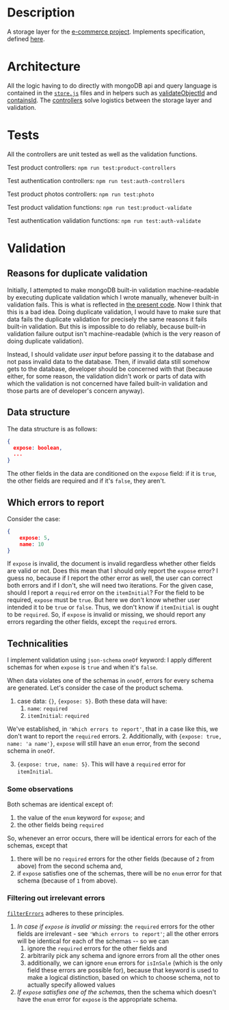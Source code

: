 # Description
A storage layer for the [e-commerce project](https://github.com/gottfried-github/e-commerce-app). Implements specification, defined [here](https://github.com/gottfried-github/e-commerce-api#store-api).

# Architecture
All the logic having to do directly with mongoDB api and query language is contained in the [`store.js`](/src/product/store.js) files and in helpers such as [validateObjectId]() and [containsId](). The [controllers](/src/product/controllers.js) solve logistics between the storage layer and validation.

# Tests
All the controllers are unit tested as well as the validation functions.

Test product controllers: `npm run test:product-controllers`

Test authentication controllers: `npm run test:auth-controllers`

Test product photos controllers: `npm run test:photo`

Test product validation functions: `npm run test:product-validate`

Test authentication validation functions: `npm run test:auth-validate`

# Validation
## Reasons for duplicate validation
Initially, I attempted to make mongoDB built-in validation machine-readable by executing duplicate validation which I wrote manually, whenever built-in validation fails. This is what is reflected in [the present code](/src/product/validate.js). Now I think that this is a bad idea. Doing duplicate validation, I would have to make sure that data fails the duplicate validation for precisely the same reasons it fails built-in validation. But this is impossible to do reliably, because built-in validation failure output isn't machine-readable (which is the very reason of doing duplicate validation).

Instead, I should validate *user input* before passing it to the database and not pass invalid data to the database. Then, if invalid data still somehow gets to the database, developer should be concerned with that (because either, for some reason, the validation didn't work or parts of data with which the validation is not concerned have failed built-in validation and those parts are of developer's concern anyway).

## Data structure
The data structure is as follows:
```json
{
  expose: boolean,
  ...
}
```

The other fields in the data are conditioned on the `expose` field: if it is `true`, the other fields are required and if it's `false`, they aren't.

## Which errors to report
Consider the case: 
```json
{
    expose: 5,
    name: 10
}
```
If `expose` is invalid, the document is invalid regardless whether other fields are valid or not. Does this mean that I should only report the `expose` error? I guess no, because if I report the other error as well, the user can correct both errors and if I don't, she will need two iterations.
For the given case, should I report a `required` error on the `itemInitial`? For the field to be required, `expose` must be `true`. But here we don't know whether user intended it to be `true` or `false`. Thus, we don't know if `itemInitial` is ought to be `required`.
So, if `expose` is invalid or missing, we should report any errors regarding the other fields, except the `required` errors.

## Technicalities
I implement validation using `json-schema` `oneOf` keyword: I apply different schemas for when `expose` is `true` and when it's `false`.

When data violates one of the schemas in `oneOf`, errors for every schema are generated.
Let's consider the case of the product schema.
1. case data: `{}`, `{expose: 5}`. Both these data will have:
    1. `name`: `required`
    2. `itemInitial`: `required`

We've established, in `'Which errors to report'`, that in a case like this, we don't want to report the `required` errors.
2. Additionally, with `{expose: true, name: 'a name'}`, `expose` will still have an `enum` error, from the second schema in `oneOf`.

3. `{expose: true, name: 5}`. This will have a `required` error for `itemInitial`.

### Some observations
Both schemas are identical except of:
1. the value of the `enum` keyword for `expose`; and
2. the other fields being `required`

So, whenever an error occurs, there will be identical errors for each of the schemas, except that
1. there will be no `required` errors for the other fields (because of `2` from above) from the second schema and,
2. if `expose` satisfies one of the schemas, there will be no `enum` error for that schema (because of `1` from above).

### Filtering out irrelevant errors
[`filterErrors`](validate.js#) adheres to these principles. 
1. *In case if `expose` is invalid or missing*: the `required` errors for the other fields are irrelevant - see `'Which errors to report'`; all the other errors will be identical for each of the schemas -- so we can
    1. ignore the `required` errors for the other fields and
    2. arbitrarily pick any schema and ignore errors from all the other ones
    3. additionally, we can ignore `enum` errors for `isInSale` (which is the only field these errors are possible for), because that keyword is used to make a logical distinction, based on which to choose schema, not to actually specify allowed values
2. *If `expose` satisfies one of the schemas*, then the schema which doesn't have the `enum` error for `expose` is the appropriate schema.